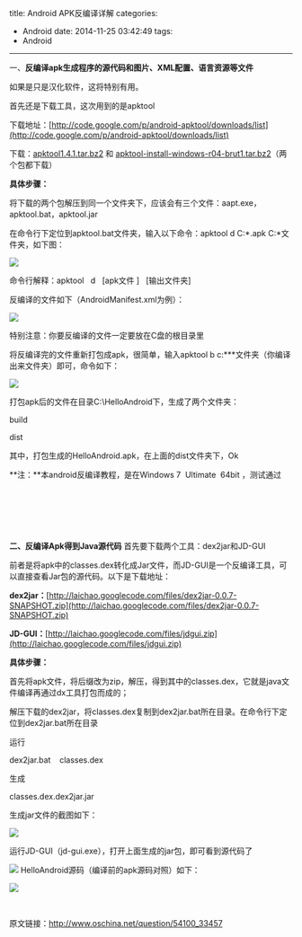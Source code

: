 title: Android APK反编译详解
categories:
  - Android
date: 2014-11-25 03:42:49
tags:
  - Android
---

一、**反编译apk生成程序的源代码和图片、XML配置、语言资源等文件**

如果是只是汉化软件，这将特别有用。

首先还是下载工具，这次用到的是apktool

下载地址：[http://code.google.com/p/android-apktool/downloads/list](http://code.google.com/p/android-apktool/downloads/list)

下载：[apktool1.4.1.tar.bz2](http://android-apktool.googlecode.com/files/apktool1.4.1.tar.bz2) 和 [apktool-install-windows-r04-brut1.tar.bz2](http://android-apktool.googlecode.com/files/apktool-install-windows-r04-brut1.tar.bz2)（两个包都下载）

**具体步骤：**

将下载的两个包解压到同一个文件夹下，应该会有三个文件：aapt.exe，apktool.bat，apktool.jar

在命令行下定位到apktool.bat文件夹，输入以下命令：apktool d C:\*.apk C:\*文件夹，如下图：

![](http://static.oschina.net/uploads/img/201112/03203124_JknX.gif)

命令行解释：apktool   d   [apk文件 ]   [输出文件夹]

反编译的文件如下（AndroidManifest.xml为例）：

[![](http://static.oschina.net/uploads/img/201112/03203124_5Jv5.gif)](http://static.oschina.net/uploads/img/201112/03203124_5Jv5.gif)

特别注意：你要反编译的文件一定要放在C盘的根目录里

将反编译完的文件重新打包成apk，很简单，输入apktool b c:\***文件夹（你编译出来文件夹）即可，命令如下：

[![](http://static.oschina.net/uploads/img/201112/03203124_uaDn.gif)](http://static.oschina.net/uploads/img/201112/03203124_uaDn.gif)

打包apk后的文件在目录C:\HelloAndroid下，生成了两个文件夹：

build

dist

其中，打包生成的HelloAndroid.apk，在上面的dist文件夹下，Ok

**注：**本android反编译教程，是在Windows 7  Ultimate  64bit ，测试通过

&nbsp;

&nbsp;

&nbsp;

**二、反编译Apk得到Java源代码**
首先要下载两个工具：dex2jar和JD-GUI

前者是将apk中的classes.dex转化成Jar文件，而JD-GUI是一个反编译工具，可以直接查看Jar包的源代码。以下是下载地址：

**dex2jar：**[http://laichao.googlecode.com/files/dex2jar-0.0.7-SNAPSHOT.zip](http://laichao.googlecode.com/files/dex2jar-0.0.7-SNAPSHOT.zip)

**JD-GUI：**[http://laichao.googlecode.com/files/jdgui.zip](http://laichao.googlecode.com/files/jdgui.zip)

**具体步骤：**

首先将apk文件，将后缀改为zip，解压，得到其中的classes.dex，它就是java文件编译再通过dx工具打包而成的；

解压下载的dex2jar，将classes.dex复制到dex2jar.bat所在目录。在命令行下定位到dex2jar.bat所在目录

运行

dex2jar.bat    classes.dex

生成

classes.dex.dex2jar.jar

生成jar文件的截图如下：

[![](http://static.oschina.net/uploads/img/201112/03203123_sHNp.gif)](http://static.oschina.net/uploads/img/201112/03203123_sHNp.gif)

运行JD-GUI（jd-gui.exe），打开上面生成的jar包，即可看到源代码了

[![](http://static.oschina.net/uploads/img/201112/03203124_87Bc.gif)](http://static.oschina.net/uploads/img/201112/03203124_87Bc.gif)
HelloAndroid源码（编译前的apk源码对照）如下：

**[![](http://static.oschina.net/uploads/img/201112/03203124_JyhQ.gif)](http://static.oschina.net/uploads/img/201112/03203124_JyhQ.gif)**

&nbsp;

原文链接：http://www.oschina.net/question/54100_33457